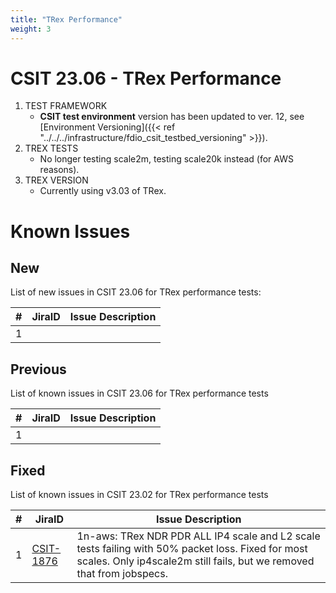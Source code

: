```yaml
---
title: "TRex Performance"
weight: 3
---
```


# CSIT 23.06 - TRex Performance

1. TEST FRAMEWORK
   - **CSIT test environment** version has been updated to ver. 12, see
     [Environment Versioning]({{< ref "../../../infrastructure/fdio_csit_testbed_versioning" >}}).
2. TREX TESTS
   - No longer testing scale2m, testing scale20k instead (for AWS reasons).
3. TREX VERSION
   - Currently using v3.03 of TRex.

# Known Issues

## New

List of new issues in CSIT 23.06 for TRex performance tests:

**#** | **JiraID**                                       | **Issue Description**
------|--------------------------------------------------|--------------------------------------------------------------
 1    |                                                  |

## Previous

List of known issues in CSIT 23.06 for TRex performance tests

**#** | **JiraID**                                       | **Issue Description**
------|--------------------------------------------------|--------------------------------------------------------------
 1    |                                                  |

## Fixed

List of known issues in CSIT 23.02 for TRex performance tests

**#** | **JiraID**                                       | **Issue Description**
------|--------------------------------------------------|--------------------------------------------------------------
 1    | [CSIT-1876](https://jira.fd.io/browse/CSIT-1876) | 1n-aws: TRex NDR PDR ALL IP4 scale and L2 scale tests failing with 50% packet loss. Fixed for most scales. Only ip4scale2m still fails, but we removed that from jobspecs.
